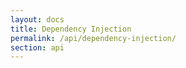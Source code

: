 ```yaml
---
layout: docs
title: Dependency Injection
permalink: /api/dependency-injection/
section: api
---
```

